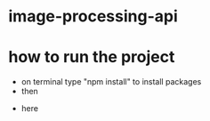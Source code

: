 # image-processing-api

# how to run the project

- on terminal type "npm install" to install packages
- then

* here
